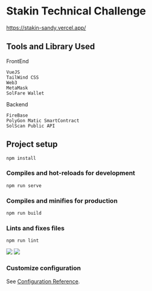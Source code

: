 # Stakin Technical Challenge

https://stakin-sandy.vercel.app/

## Tools and Library Used
FrontEnd
```
VueJS
TailWind CSS
Web3
MetaMask
SolFare Wallet
```

Backend
```
FireBase
PolyGon Matic SmartContract
SolScan Public API
````

## Project setup
```
npm install
```

### Compiles and hot-reloads for development
```
npm run serve
```

### Compiles and minifies for production
```
npm run build
```

### Lints and fixes files
```
npm run lint
```

<img src="polygon.png">
<img src="solana.png">

### Customize configuration
See [Configuration Reference](https://cli.vuejs.org/config/).
